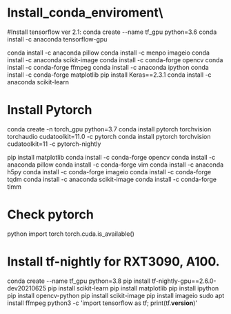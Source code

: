 # Install_conda_enviroment\

#Install tensorflow ver 2.1:
conda create --name tf_gpu python=3.6
conda install -c anaconda tensorflow-gpu


conda install -c anaconda pillow
conda install -c menpo imageio
conda install -c anaconda scikit-image
conda install -c conda-forge opencv
conda install -c conda-forge ffmpeg
conda install -c anaconda ipython
conda install -c conda-forge matplotlib
pip install Keras==2.3.1
conda install -c anaconda scikit-learn

# Install Pytorch 
conda create -n torch_gpu python=3.7
conda install pytorch torchvision torchaudio cudatoolkit=11.0 -c pytorch
conda install pytorch torchvision cudatoolkit=11 -c pytorch-nightly

pip install matplotlib
conda install -c conda-forge opencv
conda install -c anaconda pillow
conda install -c conda-forge vim
conda install -c anaconda h5py
conda install -c conda-forge imageio 
conda install -c conda-forge tqdm
conda install -c anaconda scikit-image 
conda install -c conda-forge timm
# Check pytorch
python
import torch
torch.cuda.is_available()

# Install tf-nightly for RXT3090, A100.
conda create --name tf_gpu python=3.8
pip install tf-nightly-gpu==2.6.0-dev20210625
pip install scikit-learn
pip install matplotlib
pip install ipython
pip install opencv-python
pip install scikit-image
pip install imageio
sudo apt install ffmpeg
python3 -c 'import tensorflow as tf; print(tf.__version__)'
